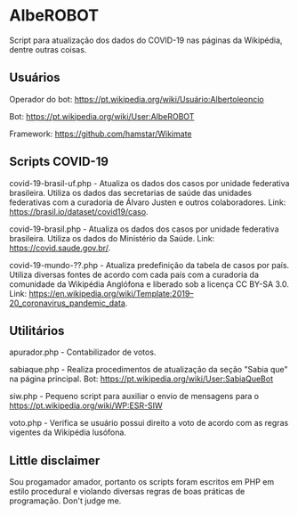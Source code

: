 # AlbeROBOT

Script para atualização dos dados do COVID-19 nas páginas da Wikipédia, dentre outras coisas.

## Usuários

Operador do bot: https://pt.wikipedia.org/wiki/Usuário:Albertoleoncio

Bot: https://pt.wikipedia.org/wiki/User:AlbeROBOT

Framework: https://github.com/hamstar/Wikimate

## Scripts COVID-19

covid-19-brasil-uf.php - Atualiza os dados dos casos por unidade federativa brasileira. Utiliza os dados das secretarias de saúde das unidades federativas com a curadoria de Álvaro Justen e outros colaboradores. Link: https://brasil.io/dataset/covid19/caso.

covid-19-brasil.php - Atualiza os dados dos casos por unidade federativa brasileira. Utiliza os dados do Ministério da Saúde. Link: https://covid.saude.gov.br/.

covid-19-mundo-??.php - Atualiza predefinição da tabela de casos por país. Utiliza diversas fontes de acordo com cada país com a curadoria da comunidade da Wikipédia Anglófona e liberado sob a licença CC BY-SA 3.0. Link: https://en.wikipedia.org/wiki/Template:2019–20_coronavirus_pandemic_data.

## Utilitários

apurador.php - Contabilizador de votos.

sabiaque.php - Realiza procedimentos de atualização da seção "Sabia que" na página principal. Bot: https://pt.wikipedia.org/wiki/User:SabiaQueBot

siw.php - Pequeno script para auxiliar o envio de mensagens para o https://pt.wikipedia.org/wiki/WP:ESR-SIW

voto.php - Verifica se usuário possui direito a voto de acordo com as regras vigentes da Wikipédia lusófona.

## Little disclaimer

Sou progamador amador, portanto os scripts foram escritos em PHP em estilo procedural e violando diversas regras de boas práticas de programação. Don't judge me.